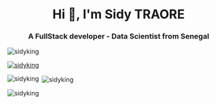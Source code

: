 <h1 align="center">Hi 👋, I'm Sidy TRAORE</h1>
<h3 align="center">A FullStack developer - Data Scientist from Senegal</h3>

<p align="left"> <img src="https://komarev.com/ghpvc/?username=sidyking&label=Profile%20views&color=0e75b6&style=flat" alt="sidyking" /> </p>

<p align="left"> <a href="https://github.com/ryo-ma/github-profile-trophy"><img src="https://github-profile-trophy.vercel.app/?username=sidyking" alt="sidyking" /></a> </p>


<p><img align="left" src="https://github-readme-stats.vercel.app/api/top-langs?username=sidyking&show_icons=true&locale=en&layout=compact" alt="sidyking" /></p>

<p>&nbsp;<img align="center" src="https://github-readme-stats.vercel.app/api?username=sidyking&show_icons=true&locale=en" alt="sidyking" /></p>

<p><img align="center" src="https://github-readme-streak-stats.herokuapp.com/?user=sidyking&" alt="sidyking" /></p>
